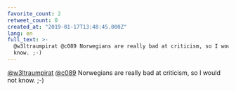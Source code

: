 ```yaml
---
favorite_count: 2
retweet_count: 0
created_at: "2019-01-17T13:48:45.000Z"
lang: en
full_text: >-
  @w3ltraumpirat @c089 Norwegians are really bad at criticism, so I would not
  know. ;-)
---
```


[@w3ltraumpirat](https://twitter.com/w3ltraumpirat)
[@c089](https://twitter.com/c089) Norwegians are really bad at criticism, so I
would not know. ;-)
